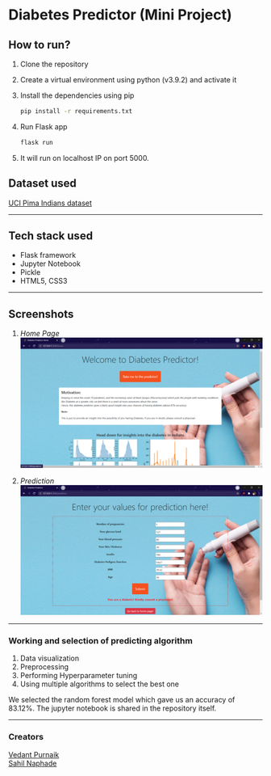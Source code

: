 # Diabetes Predictor (Mini Project)

## How to run?

1. Clone the repository
2. Create a virtual environment using python (v3.9.2) and activate it
3. Install the dependencies using pip

    ```bash
    pip install -r requirements.txt
    ```

4. Run Flask app

    ```bash
    flask run
    ```

5. It will run on localhost IP on port 5000.

## Dataset used

[UCI Pima Indians dataset](https://www.kaggle.com/uciml/pima-indians-diabetes-database)

---

## Tech stack used

- Flask framework
- Jupyter Notebook
- Pickle
- HTML5, CSS3

---

## Screenshots

1. *Home Page*
![Home Page](./Assets/HomePage.png?raw=true)  

2. *Prediction*
![Prediction](./Assets/Prediction.png?raw=true)

---

### Working and selection of predicting algorithm

1. Data visualization
1. Preprocessing
1. Performing Hyperparameter tuning
1. Using multiple algorithms to select the best one

We selected the random forest model which gave us an accuracy of 83.12%. The jupyter notebook is shared in the repository itself.

---

### Creators

[Vedant Purnaik](https://github.com/VedantKP)  
[Sahil Naphade](https://github.com/ItsNaSa)
